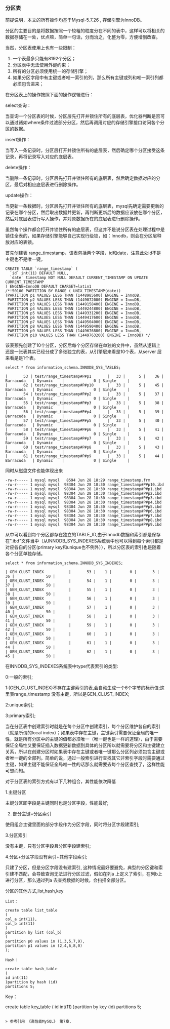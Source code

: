 ### 分区表

前提说明，本文的所有操作均基于Mysql-5.7.26 , 存储引擎为InnoDB。

分区的主要目的是将数据按照一个较粗的粒度分在不同的表中，这样可以将相关的数据存储在一处，优点嘛，简单一句话，分而治之，化整为零，方便增删改查。

当然，分区表使用上也有一些限制：
1. 一个表最多只能有8192个分区；
2. 分区表中无法使用外键约束；
3. 所有的分区必须使用统一的存储引擎；
3. 如果分区字段中有主键或者唯一索引的列，那么所有主键或列和唯一索引列都必须包含进来；

在分区表上的操作按照下面的操作逻辑进行：

select查询：

当查询一个分区表的时候，分区层先打开并锁住所有的底层表，优化器判断是否可以通过诸如where条件过滤部分分区，然后再调用对应的存储引擎接口访问各个分区的数据。

insert操作：

当写入一条记录时，分区层打开并锁住所有的底层表，然后确定哪个分区接受这条记录，再将记录写入对应的底层表。

delete操作：

当删除一条记录时，分区层先打开并锁住所有的底层表，然后确定数据对应的分区，最后对相应底层表进行删除操作。

update操作：

当更新一条数据时，分区层先打开并锁住所有的底层表，mysql先确定需要更新的记录在哪个分区，然后取出数据并更新，再判断更新后的数据应该放在哪个分区，然后对底层表进行写入操作，并对原数据所在的底层表进行删除操作。

虽然每个操作都会打开并锁住所有的底层表，但这并不是说分区表在处理过程中是锁住全表的，如果存储引擎能够自己实现行级锁，如：Innodb，则会在分区层释放对应的表锁。

首先创建表 range_timestamp，该表包括两个字段，id和date，注意此处id不是主键也不是唯一键。
  
```
CREATE TABLE `range_timestamp` (
  `id` int(11) DEFAULT NULL,
  `date` timestamp NOT NULL DEFAULT CURRENT_TIMESTAMP ON UPDATE CURRENT_TIMESTAMP
) ENGINE=InnoDB DEFAULT CHARSET=latin1
/*!50100 PARTITION BY RANGE ( UNIX_TIMESTAMP(date))
(PARTITION p1 VALUES LESS THAN (1448985600) ENGINE = InnoDB,
 PARTITION p2 VALUES LESS THAN (1449072000) ENGINE = InnoDB,
 PARTITION p3 VALUES LESS THAN (1449158400) ENGINE = InnoDB,
 PARTITION p4 VALUES LESS THAN (1449244800) ENGINE = InnoDB,
 PARTITION p5 VALUES LESS THAN (1449331200) ENGINE = InnoDB,
 PARTITION p6 VALUES LESS THAN (1449417600) ENGINE = InnoDB,
 PARTITION p7 VALUES LESS THAN (1449504000) ENGINE = InnoDB,
 PARTITION p8 VALUES LESS THAN (1449590400) ENGINE = InnoDB,
 PARTITION p9 VALUES LESS THAN (1449676800) ENGINE = InnoDB,
 PARTITION p10 VALUES LESS THAN (1449763200) ENGINE = InnoDB) */
```

该表预先创建了10个分区，分区后每个分区存储在单独的文件中，虽然从逻辑上还是一张表其实已经分成了多张独立的表，从引擎层来看是10个表，从server 层来看是是1个表。

```
select * from information_schema.INNODB_SYS_TABLES;

|       53 | test/range_timestamp#P#p1       |   33 |      5 |    36 | Barracuda   | Dynamic    |             0 | Single     |
|       62 | test/range_timestamp#P#p10      |   33 |      5 |    45 | Barracuda   | Dynamic    |             0 | Single     |
|       54 | test/range_timestamp#P#p2       |   33 |      5 |    37 | Barracuda   | Dynamic    |             0 | Single     |
|       55 | test/range_timestamp#P#p3       |   33 |      5 |    38 | Barracuda   | Dynamic    |             0 | Single     |
|       56 | test/range_timestamp#P#p4       |   33 |      5 |    39 | Barracuda   | Dynamic    |             0 | Single     |
|       57 | test/range_timestamp#P#p5       |   33 |      5 |    40 | Barracuda   | Dynamic    |             0 | Single     |
|       58 | test/range_timestamp#P#p6       |   33 |      5 |    41 | Barracuda   | Dynamic    |             0 | Single     |
|       59 | test/range_timestamp#P#p7       |   33 |      5 |    42 | Barracuda   | Dynamic    |             0 | Single     |
|       60 | test/range_timestamp#P#p8       |   33 |      5 |    43 | Barracuda   | Dynamic    |             0 | Single     |
|       61 | test/range_timestamp#P#p9       |   33 |      5 |    44 | Barracuda   | Dynamic    |             0 | Single     |

```

同时从磁盘文件也能体现出来

```
-rw-r----- 1 mysql mysql   8594 Jun 28 18:29 range_timestamp.frm
-rw-r----- 1 mysql mysql  98304 Jun 28 18:30 range_timestamp#P#p10.ibd
-rw-r----- 1 mysql mysql  98304 Jun 28 18:30 range_timestamp#P#p1.ibd
-rw-r----- 1 mysql mysql  98304 Jun 28 18:30 range_timestamp#P#p2.ibd
-rw-r----- 1 mysql mysql  98304 Jun 28 18:30 range_timestamp#P#p3.ibd
-rw-r----- 1 mysql mysql  98304 Jun 28 18:30 range_timestamp#P#p4.ibd
-rw-r----- 1 mysql mysql  98304 Jun 28 18:30 range_timestamp#P#p5.ibd
-rw-r----- 1 mysql mysql  98304 Jun 28 18:30 range_timestamp#P#p6.ibd
-rw-r----- 1 mysql mysql  98304 Jun 28 18:30 range_timestamp#P#p7.ibd
-rw-r----- 1 mysql mysql  98304 Jun 28 18:30 range_timestamp#P#p8.ibd
-rw-r----- 1 mysql mysql  98304 Jun 28 18:30 range_timestamp#P#p9.ibd
```
从中可以看到每个分区都存在独立的TABLE_ID,由于Innodb数据和索引都是保存在".ibd"文件当中（从INNODB_SYS_INDEXES系统表中也可以得到每个索引都是对应各自的分区(primary key和unique也不例外）），所以分区表的索引也是随着各个分区单独存储。

```
select * from information_schema.INNODB_SYS_INDEXES;

| GEN_CLUST_INDEX           |       53 |    1 |        0 |       3 |    36 |              50 |
| GEN_CLUST_INDEX           |       54 |    1 |        0 |       3 |    37 |              50 |
| GEN_CLUST_INDEX           |       55 |    1 |        0 |       3 |    38 |              50 |
| GEN_CLUST_INDEX           |       56 |    1 |        0 |       3 |    39 |              50 |
| GEN_CLUST_INDEX           |       57 |    1 |        0 |       3 |    40 |              50 |
| GEN_CLUST_INDEX           |       58 |    1 |        0 |       3 |    41 |              50 |
| GEN_CLUST_INDEX           |       59 |    1 |        0 |       3 |    42 |              50 |
| GEN_CLUST_INDEX           |       60 |    1 |        0 |       3 |    43 |              50 |
| GEN_CLUST_INDEX           |       61 |    1 |        0 |       3 |    44 |              50 |
| GEN_CLUST_INDEX           |       62 |    1 |        0 |       3 |    45 |              50 |

```

在INNODB_SYS_INDEXES系统表中type代表索引的类型:

0:一般的索引;

1:(GEN_CLUST_INDEX)不存在主键索引的表,会自动生成一个6个字节的标示值;这里表range_timestamp 没有主键，所以是GEN_CLUST_INDEX; 

2:unique索引;

3:primary索引;

当在分区表中创建索引时就是在每个分区中创建索引，每个分区维护各自的索引（就是所谓的local index）；如果表中存在主键，主键索引需要保证全局的唯一性，就是所有分区中的主键的值都必须唯一（唯一键也是一样的道理），由于需要保证全局性又要保证插入数据更新数据到具体的分区所以就需要将分区和主键建立关系，所以在创建分区时如果表中存在主键或者唯一键那么分区列必须包含主键或者唯一键的全部列。简单的说，通过一般索引进行查找其它非索引字段时需要通过主键，如果主键不能保证全局唯一性的话那么就需要去每个分区查找了，这样性能可想而知。
 
对于分区表的索引方式有以下几种组合，其性能依次降低

1.主键分区

主键分区即字段是主键同时也是分区字段，性能最好;

2. 部分主键+分区索引

使用组合主键里面的部分字段作为分区字段，同时将分区字段建索引;

3.分区索引

没有主键，只有分区字段且分区字段建索引;

4.分区+分区字段没有索引+其他字段索引;

只建了分区，但是分区字段没有建索引, 这种情况最好要避免，典型的分区键和索引建不匹配，会导致查询无法进行分区过滤，假如在列a 上定义了索引，在列b上进行分区，那么通过列a 去查找数据的时候，会扫描全部分区。


分区的其他方式,list,hash,key

```
List：

create table list_table
(
col_a int(11),
col_b int(11)
)
partition by list (col_b)
(
partition p0 values in (1,3,5,7,9),
partition p1 values in (2,4,6,8,0)
);

```

```
Hash：

create table hash_table
(
id int(11)
)partition by hash (id)
partitions 5;

```
Key：

create table key_table
(
id int(11)
)partition by key (id)
partitions 5;

```

> 参考引用 《高性能MySQL》 第7章.
